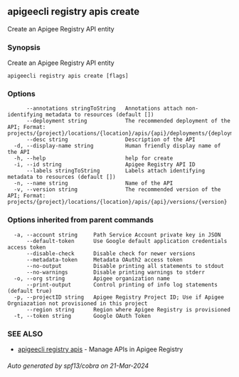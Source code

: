 ## apigeecli registry apis create

Create an Apigee Registry API entity

### Synopsis

Create an Apigee Registry API entity

```
apigeecli registry apis create [flags]
```

### Options

```
      --annotations stringToString   Annotations attach non-identifying metadata to resources (default [])
      --deployment string            The recommended deployment of the API; Format: projects/{project}/locations/{location}/apis/{api}/deployments/{deployment}
      --desc string                  Description of the API
  -d, --display-name string          Human friendly display name of the API
  -h, --help                         help for create
  -i, --id string                    Apigee Registry API ID
      --labels stringToString        Labels attach identifying metadata to resources (default [])
  -n, --name string                  Name of the API
  -v, --version string               The recommended version of the API; Format: projects/{project}/locations/{location}/apis/{api}/versions/{version}
```

### Options inherited from parent commands

```
  -a, --account string     Path Service Account private key in JSON
      --default-token      Use Google default application credentials access token
      --disable-check      Disable check for newer versions
      --metadata-token     Metadata OAuth2 access token
      --no-output          Disable printing all statements to stdout
      --no-warnings        Disable printing warnings to stderr
  -o, --org string         Apigee organization name
      --print-output       Control printing of info log statements (default true)
  -p, --projectID string   Apigee Registry Project ID; Use if Apigee Orgniazation not provisioned in this project
      --region string      Region where Apigee Registry is provisioned
  -t, --token string       Google OAuth Token
```

### SEE ALSO

* [apigeecli registry apis](apigeecli_registry_apis.md)	 - Manage APIs in Apigee Registry

###### Auto generated by spf13/cobra on 21-Mar-2024

